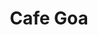 ---
title: "Cafe Goa"
address: "36 The Quay, Waterford City, Co. Waterford"
tel: "+353 (0)51 30 4970"
county: "Waterford"
category: "Indian Restaurants"
type: "Content"
lat: "52.262901306152344"
lng: "-7.114945411682129"
---